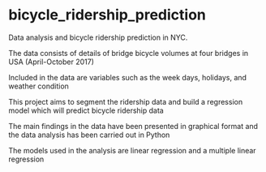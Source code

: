 # bicycle_ridership_prediction
Data analysis and bicycle ridership prediction in NYC.

The data consists of details of bridge bicycle volumes at four bridges in USA (April-October 2017)

Included in the data are variables such as the week days, holidays, and weather condition

This project aims to segment the ridership data and build a regression model which will predict bicycle ridership data

The main findings in the data have been presented in graphical format and the data analysis has been carried out in Python

The models used in the analysis are linear regression and a multiple linear regression

